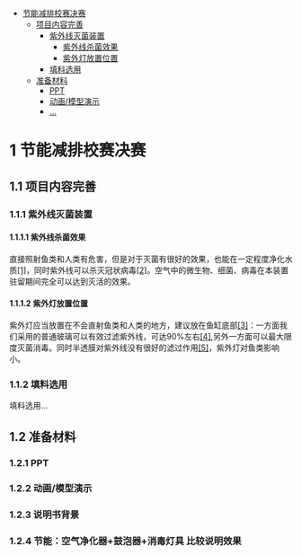 <!-- TOC -->

- [节能减排校赛决赛](#节能减排校赛决赛)
    - [项目内容完善](#项目内容完善)
        - [紫外线灭菌装置](#紫外线灭菌装置)
            - [紫外线杀菌效果](#紫外线杀菌效果)
            - [紫外灯放置位置](#紫外灯放置位置)
        - [填料选用](#填料选用)
    - [准备材料](#准备材料)
        - [PPT](#ppt)
        - [动画/模型演示](#动画模型演示)
        - [...](#)

<!-- /TOC -->
# 1 节能减排校赛决赛
## 1.1 项目内容完善
### 1.1.1 紫外线灭菌装置
#### 1.1.1.1 紫外线杀菌效果
直接照射鱼类和人类有危害，但是对于灭菌有很好的效果，也能在一定程度净化水质[[1]](https://tieba.baidu.com/p/6388013467)，同时紫外线可以杀灭冠状病毒[[2]](https://www.zhihu.com/question/367207128?from=timeline)。空气中的微生物、细菌、病毒在本装置驻留期间完全可以达到灭活的效果。
#### 1.1.1.2 紫外灯放置位置
紫外灯应当放置在不会直射鱼类和人类的地方，建议放在鱼缸底部[[3]](https://zhidao.baidu.com/question/1894100936767805860.html)：一方面我们采用的普通玻璃可以有效过滤紫外线，可达90%左右[[4]](https://zhidao.baidu.com/question/584861101.html),另外一方面可以最大限度灭菌消毒。同时半透膜对紫外线没有很好的滤过作用[[5]](https://zhidao.baidu.com/question/1512452885314570460.html)，紫外灯对鱼类影响小。
### 1.1.2 填料选用
填料选用...
## 1.2 准备材料
### 1.2.1 PPT
### 1.2.2 动画/模型演示
### 1.2.3 说明书背景
### 1.2.4 节能：空气净化器+鼓泡器+消毒灯具 比较说明效果
